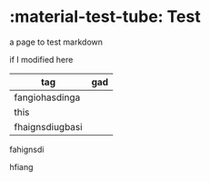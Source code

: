 # :material-test-tube: Test

a page to test markdown

if I modified here

| tag | gad |
| --------------- | --- |
| fangiohasdinga | |
| this<br /> | |
| fhaignsdiugbasi | |

fahignsdi

hfiang
